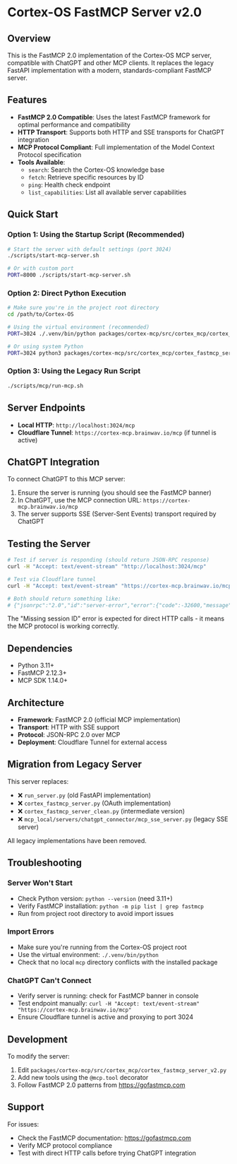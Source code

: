 # Cortex-OS FastMCP Server v2.0

## Overview

This is the FastMCP 2.0 implementation of the Cortex-OS MCP server, compatible with ChatGPT and other MCP clients. It replaces the legacy FastAPI implementation with a modern, standards-compliant FastMCP server.

## Features

- **FastMCP 2.0 Compatible**: Uses the latest FastMCP framework for optimal performance and compatibility
- **HTTP Transport**: Supports both HTTP and SSE transports for ChatGPT integration
- **MCP Protocol Compliant**: Full implementation of the Model Context Protocol specification
- **Tools Available**:
  - `search`: Search the Cortex-OS knowledge base
  - `fetch`: Retrieve specific resources by ID
  - `ping`: Health check endpoint
  - `list_capabilities`: List all available server capabilities

## Quick Start

### Option 1: Using the Startup Script (Recommended)

```bash
# Start the server with default settings (port 3024)
./scripts/start-mcp-server.sh

# Or with custom port
PORT=8000 ./scripts/start-mcp-server.sh
```

### Option 2: Direct Python Execution

```bash
# Make sure you're in the project root directory
cd /path/to/Cortex-OS

# Using the virtual environment (recommended)
PORT=3024 ./.venv/bin/python packages/cortex-mcp/src/cortex_mcp/cortex_fastmcp_server_v2.py

# Or using system Python
PORT=3024 python3 packages/cortex-mcp/src/cortex_mcp/cortex_fastmcp_server_v2.py
```

### Option 3: Using the Legacy Run Script

```bash
./scripts/mcp/run-mcp.sh
```

## Server Endpoints

- **Local HTTP**: `http://localhost:3024/mcp`
- **Cloudflare Tunnel**: `https://cortex-mcp.brainwav.io/mcp` (if tunnel is active)

## ChatGPT Integration

To connect ChatGPT to this MCP server:

1. Ensure the server is running (you should see the FastMCP banner)
2. In ChatGPT, use the MCP connection URL: `https://cortex-mcp.brainwav.io/mcp`
3. The server supports SSE (Server-Sent Events) transport required by ChatGPT

## Testing the Server

```bash
# Test if server is responding (should return JSON-RPC response)
curl -H "Accept: text/event-stream" "http://localhost:3024/mcp"

# Test via Cloudflare tunnel
curl -H "Accept: text/event-stream" "https://cortex-mcp.brainwav.io/mcp"

# Both should return something like:
# {"jsonrpc":"2.0","id":"server-error","error":{"code":-32600,"message":"Bad Request: Missing session ID"}}
```

The "Missing session ID" error is expected for direct HTTP calls - it means the MCP protocol is working correctly.

## Dependencies

- Python 3.11+
- FastMCP 2.12.3+
- MCP SDK 1.14.0+

## Architecture

- **Framework**: FastMCP 2.0 (official MCP implementation)
- **Transport**: HTTP with SSE support
- **Protocol**: JSON-RPC 2.0 over MCP
- **Deployment**: Cloudflare Tunnel for external access

## Migration from Legacy Server

This server replaces:

- ❌ `run_server.py` (old FastAPI implementation)
- ❌ `cortex_fastmcp_server.py` (OAuth implementation)
- ❌ `cortex_fastmcp_server_clean.py` (intermediate version)
- ❌ `mcp_local/servers/chatgpt_connector/mcp_sse_server.py` (legacy SSE server)

All legacy implementations have been removed.

## Troubleshooting

### Server Won't Start

- Check Python version: `python --version` (need 3.11+)
- Verify FastMCP installation: `python -m pip list | grep fastmcp`
- Run from project root directory to avoid import issues

### Import Errors

- Make sure you're running from the Cortex-OS project root
- Use the virtual environment: `./.venv/bin/python`
- Check that no local `mcp` directory conflicts with the installed package

### ChatGPT Can't Connect

- Verify server is running: check for FastMCP banner in console
- Test endpoint manually: `curl -H "Accept: text/event-stream" "https://cortex-mcp.brainwav.io/mcp"`
- Ensure Cloudflare tunnel is active and proxying to port 3024

## Development

To modify the server:

1. Edit `packages/cortex-mcp/src/cortex_mcp/cortex_fastmcp_server_v2.py`
2. Add new tools using the `@mcp.tool` decorator
3. Follow FastMCP 2.0 patterns from <https://gofastmcp.com>

## Support

For issues:

- Check the FastMCP documentation: <https://gofastmcp.com>
- Verify MCP protocol compliance
- Test with direct HTTP calls before trying ChatGPT integration
